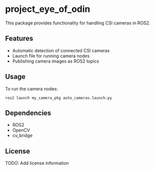 # project_eye_of_odin

This package provides functionality for handling CSI cameras in ROS2.

## Features

- Automatic detection of connected CSI cameras
- Launch file for running camera nodes
- Publishing camera images as ROS2 topics

## Usage

To run the camera nodes:

```
ros2 launch my_camera_pkg auto_cameras.launch.py
```

## Dependencies

- ROS2
- OpenCV
- cv_bridge

## License

TODO: Add license information